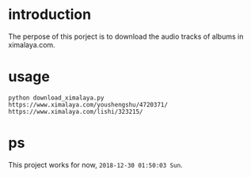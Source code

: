 # introduction
The perpose of this porject is to download the audio tracks of albums in ximalaya.com.
# usage
```
python download_ximalaya.py https://www.ximalaya.com/youshengshu/4720371/ https://www.ximalaya.com/lishi/323215/
```
# ps
This project works for now, `2018-12-30 01:50:03 Sun`.
